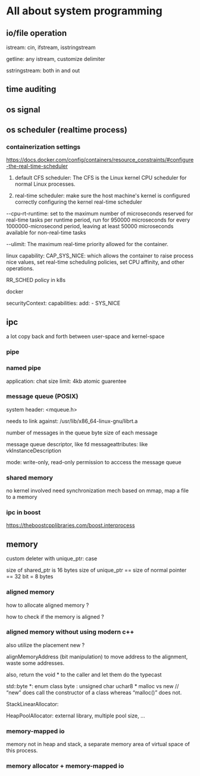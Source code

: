 # All about system programming

## io/file operation
istream: cin, ifstream, isstringstream

getline: any istream, customize delimiter

sstringstream: both in and out

## time auditing

## os signal

## os scheduler (realtime process)

### containerization settings
https://docs.docker.com/config/containers/resource_constraints/#configure-the-real-time-scheduler

1. default CFS scheduler:
The CFS is the Linux kernel CPU scheduler for normal Linux processes.

2. real-time scheduler: make sure the host machine's kernel is configured correctly 
configuring the kernel real-time scheduler



--cpu-rt-runtime: set to the maximum number of microseconds reserved for real-time tasks per runtime period, run for 950000 microseconds for every 1000000-microsecond period, leaving at least 50000 microseconds available for non-real-time tasks

--ulimit: The maximum real-time priority allowed for the container.

linux capability:
CAP_SYS_NICE: which allows the container to raise process nice values, set real-time scheduling policies, set CPU affinity, and other operations.

RR_SCHED policy in k8s

docker

securityContext:
      capabilities:
        add:
        - SYS_NICE



## ipc
a lot copy back and forth between user-space and kernel-space

### pipe
### named pipe
application: chat
size limit: 4kb atomic guarentee

### message queue (POSIX)
system header: <mqueue.h>

needs to link against: /usr/lib/x86_64-linux-gnu/librt.a

number of messages in the queue
byte size of each message

message queue descriptor, like fd
messageattributes: like vkInstanceDescription

mode: write-only, read-only
permission to acccess the message queue

### shared memory
no kernel involved
need synchronization mech
based on mmap, map a file to a memory

### ipc in boost
https://theboostcpplibraries.com/boost.interprocess

## memory

custom deleter with unique_ptr: case

size of shared_ptr is 16 bytes
size of unique_ptr == size of normal pointer == 32 bit = 8 bytes

### aligned memory

how to allocate aligned memory ? 
 
how to check if the memory is aligned ? 

### aligned memory without using modern c++ 
also utilize the placement new ? 

alignMemoryAddress (bit manipulation) to move address to the alignment, waste some addresses.

also, return the void * to the caller and let them do the typecast


std::byte *: enum class byte : unsigned char
uchar8 *
malloc vs new
// “new” does call the constructor of a class whereas “malloc()” does not.


StackLinearAllocator: 

HeapPoolAllocator: external library, multiple pool size, ...

### memory-mapped io
memory not in heap and stack, a separate memory area of virtual space of this process. 


### memory allocator + memory-mapped io